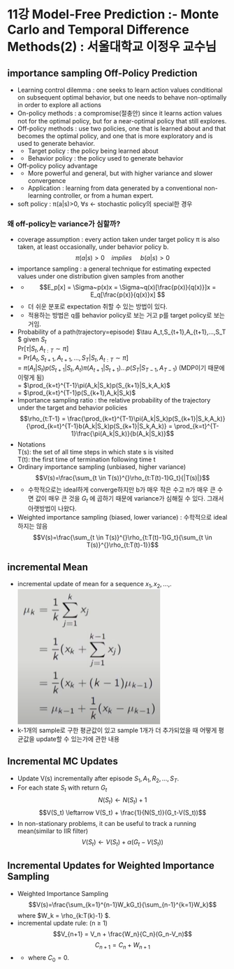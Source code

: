 # 11강 Model-Free Prediction :- Monte Carlo and Temporal Difference Methods(2) : 서울대학교 이정우 교수님

## importance sampling Off-Policy Prediction
- Learning control dilemma : one seeks to learn action values conditional on subsequent optimal behavior, but one needs to behave non-optimally in order to explore all actions
- On-policy methods : a compromise(절충안) since it learns action values not for the optimal policy, but for a near-optimal policy that still explores.
- Off-policy methods : use two policies, one that is learned about and that becomes the optimal policy, and one that is more exploratory and is used to generate behavior.
- - Target policy : the policy being learned about
- - Behavior policy : the policy used to generate behavior
- Off-policy policy advantage
- - More powerful and general, but with higher variance and slower convergence
- - Application : learning from data generated by a conventional non-learning controller, or from a human expert.
- soft policy : &pi;(a|s)>0, $\forall s$ $\leftarrow$ stochastic policy의 special한 경우

### 왜 off-policy는 variance가 심할까?
- coverage assumption : every action taken under target policy &pi; is also taken, at least occasionally, under behavior policy b. 
$$ \pi(a|s)>0 ~~~~ implies ~~~~~ b(a|s)>0$$
- importance sampling : a general technique for estimating expected values under one distribution given samples from another
- - $$E_p[x] = \Sigma~p(x)x = \Sigma~q(x)[\frac{p(x)}{q(x)}]x = E_q[\frac{p(x)}{q(x)}x] $$
- - 더 쉬운 분포로 expectation 취할 수 있는 방법이 있다.
- - 적용하는 방법은 q를 behavior policy로 보는 거고 p를 target policy로 보는 거임.
- Probability of a path(trajectory=episode) $\tau A_t,S_{t+1},A_{t+1},...,S_T $ given $S_t$  
Pr[$\tau|S_t, A_{t:T} \sim \pi$]    
= Pr[$A_t,S_{t+1},A_{t+1},...,S_T | S_t,A_{t:T} \sim \pi$]    
= $\pi(A_t|S_t)p(S_{t+1}|S_t,A_t)\pi(A_{t+1}|S_{t+1})...p(S_T|S_{T-1},A_{T-1})$  (MDP이기 때문에 이렇게 됨)  
= $\prod_{k=t}^{T-1}\pi(A_k|S_k)p(S_{k+1}|S_k,A_k)$  
= $\prod_{k=t}^{T-1}p(S_{k+1},A_k|S_k)$
- Importance sampling ratio : the relative probability of the trajectory under the target and behavior policies
$$\rho_{t:T-1} = \frac{\prod_{k=t}^{T-1}\pi(A_k|S_k)p(S_{k+1}|S_k,A_k)}{\prod_{k=t}^{T-1}b(A_k|S_k)p(S_{k+1}|S_k,A_k)} = \prod_{k=t}^{T-1}\frac{\pi(A_k|S_k)}{b(A_k|S_k)}$$
- Notations  
T(s): the set of all time steps in which state s is visited  
T(t): the first time of termination following time t
- Ordinary importance sampling (unbiased, higher variance)
$$V(s)=\frac{\sum_{t \in T(s)}^{}\rho_{t:T(t)-1}G_t}{|T(s)|}$$
- - 수학적으로는 ideal하게 converge하지만 b가 매우 작은 수고 &pi;가 매우 큰 수면 값이 매우 큰 것을 $G_t$ 에 곱하기 때문에 variance가 심해질 수 있다. 그래서 아랫방법이 나왔다.
- Weighted importance sampling (biased, lower variance) : 수학적으로 ideal하지는 않음
$$V(s)=\frac{\sum_{t \in T(s)}^{}\rho_{t:T(t)-1}G_t}{\sum_{t \in T(s)}^{}\rho_{t:T(t)-1}}$$

## incremental Mean
- incremental update of mean for a sequence $x_1,x_2,...,$.  
 ![title](./img/64_incremental.PNG)
- k-1개의 sample로 구한 평균값이 있고 sample 1개가 더 추가되었을 때 어떻게 평균값을 update할 수 있는가에 관한 내용

## Incremental MC Updates
- Update V(s) incrementally after episode $S_1,A_1,R_2,...,S_T$.
- For each state $S_t$ with return $G_t$
$$N(S_t) \leftarrow N(S_t)+1$$
$$V(S_t) \leftarrow V(S_t) + \frac{1}{N(S_t)}(G_t-V(S_t))$$
- In non-stationary problems, it can be useful to track a running mean(similar to IIR filter)
$$V(S_t) \leftarrow V(S_t) + \alpha(G_t-V(S_t))$$

## Incremental Updates for Weighted Importance Sampling
- Weighted Importance Sampling
$$V(s)=\frac{\sum_{k=1}^{n-1}W_kG_t}{\sum_{n-1}^{k=1}W_k}$$
where $W_k = \rho_{k:T(k)-1} $.
- incremental update rule: (n $\geq$ 1)
$$V_{n+1} = V_n + \frac{W_n}{C_n}(G_n-V_n)$$
$$C_{n+1} = C_n +W_{n+1}$$  
- - where $C_0=0$.